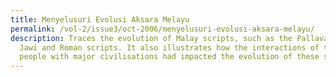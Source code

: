 ```yaml
---
title: Menyelusuri Evolusi Aksara Melayu
permalink: /vol-2/issue3/oct-2006/menyelusuri-evolusi-aksara-melayu/
description: Traces the evolution of Malay scripts, such as the Pallava, Kawi,
  Jawi and Roman scripts. It also illustrates how the interactions of the Malay
  people with major civilisations had impacted the evolution of these scripts.
---
```

